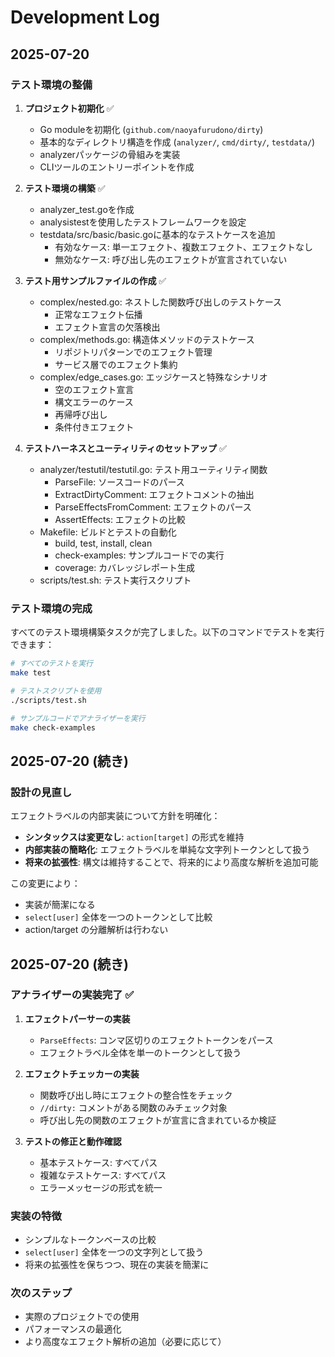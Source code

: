 # Development Log

## 2025-07-20

### テスト環境の整備

1. **プロジェクト初期化** ✅
   - Go moduleを初期化 (`github.com/naoyafurudono/dirty`)
   - 基本的なディレクトリ構造を作成 (`analyzer/`, `cmd/dirty/`, `testdata/`)
   - analyzerパッケージの骨組みを実装
   - CLIツールのエントリーポイントを作成

2. **テスト環境の構築** ✅
   - analyzer_test.goを作成
   - analysistestを使用したテストフレームワークを設定
   - testdata/src/basic/basic.goに基本的なテストケースを追加
     - 有効なケース: 単一エフェクト、複数エフェクト、エフェクトなし
     - 無効なケース: 呼び出し先のエフェクトが宣言されていない

3. **テスト用サンプルファイルの作成** ✅
   - complex/nested.go: ネストした関数呼び出しのテストケース
     - 正常なエフェクト伝播
     - エフェクト宣言の欠落検出
   - complex/methods.go: 構造体メソッドのテストケース
     - リポジトリパターンでのエフェクト管理
     - サービス層でのエフェクト集約
   - complex/edge_cases.go: エッジケースと特殊なシナリオ
     - 空のエフェクト宣言
     - 構文エラーのケース
     - 再帰呼び出し
     - 条件付きエフェクト

4. **テストハーネスとユーティリティのセットアップ** ✅
   - analyzer/testutil/testutil.go: テスト用ユーティリティ関数
     - ParseFile: ソースコードのパース
     - ExtractDirtyComment: エフェクトコメントの抽出
     - ParseEffectsFromComment: エフェクトのパース
     - AssertEffects: エフェクトの比較
   - Makefile: ビルドとテストの自動化
     - build, test, install, clean
     - check-examples: サンプルコードでの実行
     - coverage: カバレッジレポート生成
   - scripts/test.sh: テスト実行スクリプト

### テスト環境の完成
すべてのテスト環境構築タスクが完了しました。以下のコマンドでテストを実行できます：

```bash
# すべてのテストを実行
make test

# テストスクリプトを使用
./scripts/test.sh

# サンプルコードでアナライザーを実行
make check-examples
```

## 2025-07-20 (続き)

### 設計の見直し

エフェクトラベルの内部実装について方針を明確化：

- **シンタックスは変更なし**: `action[target]` の形式を維持
- **内部実装の簡略化**: エフェクトラベルを単純な文字列トークンとして扱う
- **将来の拡張性**: 構文は維持することで、将来的により高度な解析を追加可能

この変更により：
- 実装が簡潔になる
- `select[user]` 全体を一つのトークンとして比較
- action/target の分離解析は行わない

## 2025-07-20 (続き)

### アナライザーの実装完了 ✅

1. **エフェクトパーサーの実装**
   - `ParseEffects`: コンマ区切りのエフェクトトークンをパース
   - エフェクトラベル全体を単一のトークンとして扱う

2. **エフェクトチェッカーの実装**
   - 関数呼び出し時にエフェクトの整合性をチェック
   - `//dirty:` コメントがある関数のみチェック対象
   - 呼び出し先の関数のエフェクトが宣言に含まれているか検証

3. **テストの修正と動作確認**
   - 基本テストケース: すべてパス
   - 複雑なテストケース: すべてパス
   - エラーメッセージの形式を統一

### 実装の特徴
- シンプルなトークンベースの比較
- `select[user]` 全体を一つの文字列として扱う
- 将来の拡張性を保ちつつ、現在の実装を簡潔に

### 次のステップ
- 実際のプロジェクトでの使用
- パフォーマンスの最適化
- より高度なエフェクト解析の追加（必要に応じて）